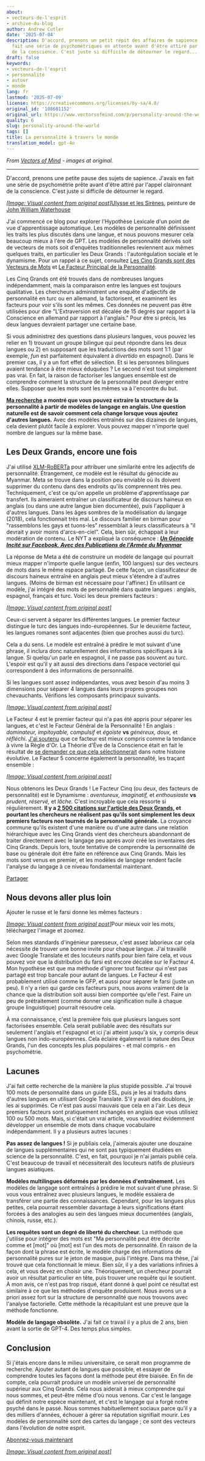 ```yaml
---
about:
- vecteurs-de-l'esprit
- archive-du-blog
author: Andrew Cutler
date: '2025-07-04'
description: D'accord, prenons un petit répit des affaires de sapience. J'avais en
  fait une série de psychométriques en attente avant d'être attiré par l'appel claironnant
  de la conscience. C'est juste si difficile de détourner le regard...
draft: false
keywords:
- vecteurs-de-l'esprit
- personnalité
- autour
- monde
lang: fr
lastmod: '2025-07-09'
license: https://creativecommons.org/licenses/by-sa/4.0/
original_id: '108601152'
original_url: https://www.vectorsofmind.com/p/personality-around-the-world
quality: 6
slug: personality-around-the-world
tags: []
title: La personnalité à travers le monde
translation_model: gpt-4o
---
```


*From [Vectors of Mind](https://www.vectorsofmind.com/p/personality-around-the-world) - images at original.*

---

D'accord, prenons une petite pause des sujets de sapience. J'avais en fait une série de psychométrie prête avant d'être attiré par l'appel claironnant de la conscience. C'est juste si difficile de détourner le regard.

[*[Image: Visual content from original post]*](https://substackcdn.com/image/fetch/$s_!X2nA!,f_auto,q_auto:good,fl_progressive:steep/https%3A%2F%2Fsubstack-post-media.s3.amazonaws.com%2Fpublic%2Fimages%2F62106fb3-6e73-444d-96f1-07b95ec828f9_1024x506.jpeg)[Ulysse et les Sirènes](https://en.wikipedia.org/wiki/Ulysses_and_the_Sirens_\(Waterhouse\)), peinture de [John William Waterhouse](https://en.wikipedia.org/wiki/John_William_Waterhouse)

J'ai commencé ce blog pour explorer l'Hypothèse Lexicale d'un point de vue d'apprentissage automatique. Les modèles de personnalité définissent les traits les plus discutés dans une langue, et nous pouvons mesurer cela beaucoup mieux à l'ère de GPT. Les modèles de personnalité dérivés soit de vecteurs de mots soit d'enquêtes traditionnelles reviennent aux mêmes quelques traits, en particulier les Deux Grands : l'autorégulation sociale et le dynamisme. Pour un rappel à ce sujet, consultez [Les Cinq Grands sont des Vecteurs de Mots](https://vectors.substack.com/p/the-big-five-are-word-vectors) et [Le Facteur Principal de la Personnalité](https://vectors.substack.com/p/primary-factor-of-personality-part).

Les Cinq Grands ont été trouvés dans de nombreuses langues indépendamment, mais la comparaison entre les langues est toujours qualitative. Les chercheurs administrent une enquête d'adjectifs de personnalité en turc ou en allemand, la factorisent, et examinent les facteurs pour voir s'ils sont les mêmes. Ces données ne peuvent pas être utilisées pour dire "L'Extraversion est décalée de 15 degrés par rapport à la Conscience en allemand par rapport à l'anglais." Pour être si précis, les deux langues devraient partager une certaine base.

Si vous administrez des questions dans plusieurs langues, vous pouvez les relier en 1) trouvant un groupe bilingue qui peut répondre dans les deux langues ou 2) en supposant que les traductions des mots sont 1:1 (par exemple, _fun_ est parfaitement équivalent à _divertido_ en espagnol). Dans le premier cas, il y a un fort effet de sélection. Et si les personnes bilingues avaient tendance à être mieux éduquées ? Le second n'est tout simplement pas vrai. En fait, la raison de factoriser les langues ensemble est de comprendre comment la structure de la personnalité peut diverger entre elles. Supposer que les mots sont les mêmes va à l'encontre du but.

**[Ma recherche](https://arxiv.org/abs/2203.02092) a montré que vous pouvez extraire la structure de la personnalité à partir de modèles de langage en anglais. Une question naturelle est de savoir comment cela change lorsque vous ajoutez d'autres langues.** Avec des modèles entraînés sur des dizaines de langues, cela devient plutôt facile à explorer. Vous pouvez mapper n'importe quel nombre de langues sur la même base.

## Les Deux Grands, encore une fois

J'ai utilisé [XLM-RoBERTa](https://huggingface.co/xlm-roberta-base) pour attribuer une similarité entre les adjectifs de personnalité. Étrangement, ce modèle est le résultat du génocide au Myanmar. Meta se trouve dans la position peu enviable où ils doivent supprimer du contenu dans des endroits qu'ils comprennent très peu. Techniquement, c'est ce qu'on appelle un problème d'apprentissage par transfert. Ils aimeraient entraîner un classificateur de discours haineux en anglais (ou dans une autre langue bien documentée), puis l'appliquer à d'autres langues. Dans les âges sombres de la modélisation du langage (2018), cela fonctionnait très mal. Le discours familier en birman pour "rassemblons les gays et tuons-les" ressemblait à leurs classificateurs à "il devrait y avoir moins d'arcs-en-ciel". Cela, bien sûr, échappait à leur modération de contenu. Le NYT a expliqué la conséquence : _**[Un Génocide Incité sur Facebook, Avec des Publications de l'Armée du Myanmar](https://www.nytimes.com/2018/10/15/technology/myanmar-facebook-genocide.html)**_

La réponse de Meta a été de construire un modèle de langage qui pourrait mieux mapper n'importe quelle langue (enfin, 100 langues) sur des vecteurs de mots dans le même espace partagé. De cette façon, un classificateur de discours haineux entraîné en anglais peut mieux s'étendre à d'autres langues. (Moins de birman est nécessaire pour l'affiner.) En utilisant ce modèle, j'ai intégré des mots de personnalité dans quatre langues : anglais, espagnol, français et turc. Voici les deux premiers facteurs :

[*[Image: Visual content from original post]*](https://substackcdn.com/image/fetch/$s_!eLVQ!,f_auto,q_auto:good,fl_progressive:steep/https%3A%2F%2Fsubstack-post-media.s3.amazonaws.com%2Fpublic%2Fimages%2Fdd3ff00d-d96d-4e3b-ada4-640e3cd66089_1245x954.png)

Ceux-ci servent à séparer les différentes langues. Le premier facteur distingue le turc des langues indo-européennes. Sur le deuxième facteur, les langues romanes sont adjacentes (bien que proches aussi du turc).

Cela a du sens. Le modèle est entraîné à prédire le mot suivant d'une phrase, il inclura donc naturellement des informations spécifiques à la langue. Si quelqu'un parle en espagnol, il ne passe pas souvent au turc. L'espoir est qu'il y ait aussi des directions dans l'espace vectoriel qui correspondent à des informations de personnalité.

Si les langues sont assez indépendantes, vous avez besoin d'au moins 3 dimensions pour séparer 4 langues dans leurs propres groupes non chevauchants. Vérifions les composants principaux suivants.

[*[Image: Visual content from original post]*](https://substackcdn.com/image/fetch/$s_!PRKA!,f_auto,q_auto:good,fl_progressive:steep/https%3A%2F%2Fsubstack-post-media.s3.amazonaws.com%2Fpublic%2Fimages%2F5eb70bd2-8684-4844-94bd-aa12adc030bf_1256x954.png)

Le Facteur 4 est le premier facteur qui n'a pas été appris pour séparer les langues, et c'est le Facteur Général de la Personnalité ! En anglais : _dominateur, impitoyable, compulsif_ et _égoïste_ **vs** _généreux, doux,_ et _réfléchi_. [J'ai soutenu](https://vectors.substack.com/p/primary-factor-of-personality-part) que ce facteur est mieux compris comme la tendance à vivre la Règle d'Or. La Théorie d'Ève de la Conscience était en fait le résultat de [se demander ce que cela sélectionnerait](https://vectors.substack.com/p/consequences-of-conscience) dans notre histoire évolutive. Le Facteur 5 concerne également la personnalité, les traçant ensemble :

[*[Image: Visual content from original post]*](https://substackcdn.com/image/fetch/$s_!pD64!,f_auto,q_auto:good,fl_progressive:steep/https%3A%2F%2Fsubstack-post-media.s3.amazonaws.com%2Fpublic%2Fimages%2F192dc8f4-db5e-4d96-b8a5-ce16c1cbf1f6_1264x954.png)

Nous obtenons les Deux Grands ! Le Facteur Cinq (ou deux, des facteurs de personnalité) est le Dynamisme : _aventureux, imaginatif,_ et _enthousiaste_ **vs** _prudent, réservé,_ et _lâche._ C'est incroyable que cela ressorte si régulièrement. **Il y a [2 500 citations sur l'article des Deux Grands](https://scholar.google.com/scholar?cites=11052969740325606797&as_sdt=2005&sciodt=0,5&hl=en), et pourtant les chercheurs ne réalisent pas qu'ils sont simplement les deux premiers facteurs non tournés de la personnalité générale.** La croyance commune qu'ils existent d'une manière ou d'une autre dans une relation hiérarchique avec les Cinq Grands vient des chercheurs abandonnant de traiter directement avec le langage peu après avoir créé les inventaires des Cinq Grands. Depuis lors, toute tentative de comprendre la personnalité de base ou générale doit être faite en référence aux Cinq Grands. Mais les mots sont venus en premier, et les modèles de langage rendent facile l'analyse du langage à ce niveau fondamental maintenant.

[Partager](https://www.vectorsofmind.com/p/personality-around-the-world?action=share)

## Nous devons aller plus loin

Ajouter le russe et le farsi donne les mêmes facteurs :

[*[Image: Visual content from original post]*](https://substackcdn.com/image/fetch/$s_!IIKx!,f_auto,q_auto:good,fl_progressive:steep/https%3A%2F%2Fsubstack-post-media.s3.amazonaws.com%2Fpublic%2Fimages%2F976f1c11-fd97-4184-a74a-a384a09b0579_2078x1715.png)Pour mieux voir les mots, téléchargez l'image et zoomez.

Selon mes standards d'ingénieur paresseux, c'est assez laborieux car cela nécessite de trouver une bonne invite pour chaque langue. J'ai travaillé avec Google Translate et des locuteurs natifs pour bien faire cela, et vous pouvez voir que la distribution du farsi est encore décalée sur le Facteur 4. Mon hypothèse est que ma méthode d'ignorer tout facteur qui n'est pas partagé est trop bancale pour autant de langues. Le Facteur 4 est probablement utilisé comme le GFP, et aussi pour séparer le farsi (juste un peu). Il n'y a rien qui garde ces facteurs purs, nous avons vraiment de la chance que la distribution soit aussi bien comportée qu'elle l'est. Faire un peu de prétraitement (comme donner une signification nulle à chaque groupe linguistique) pourrait résoudre cela.

À ma connaissance, c'est la première fois que plusieurs langues sont factorisées ensemble. Cela serait publiable avec des résultats sur seulement l'anglais et l'espagnol et ici j'ai atteint jusqu'à six, y compris deux langues non indo-européennes. Cela éclaire également la nature des Deux Grands, l'un des concepts les plus populaires - et mal compris - en psychométrie.

## Lacunes

J'ai fait cette recherche de la manière la plus stupide possible. J'ai trouvé 100 mots de personnalité dans un guide ESL, puis je les ai traduits dans d'autres langues en utilisant Google Translate. S'il y avait des doublons, je les ai supprimés. Ce n'est pas aussi mauvais que cela en a l'air. Les deux premiers facteurs sont pratiquement inchangés en anglais que vous utilisiez 100 ou 500 mots. Mais, si c'était un vrai article, vous voudriez évidemment développer un ensemble de mots dans chaque vocabulaire indépendamment. Il y a plusieurs autres lacunes :

**Pas assez de langues !** Si je publiais cela, j'aimerais ajouter une douzaine de langues supplémentaires qui ne sont pas typiquement étudiées en science de la personnalité. C'est, en fait, pourquoi je n'ai jamais publié cela. C'est beaucoup de travail et nécessiterait des locuteurs natifs de plusieurs langues asiatiques.

**Modèles multilingues déformés par les données d'entraînement.** Les modèles de langage sont entraînés à prédire le mot suivant d'une phrase. Si vous vous entraînez avec plusieurs langues, le modèle essaiera de transférer une partie des connaissances. Cependant, pour les langues plus petites, cela pourrait ressembler davantage à leurs significations étant forcées à des analogies au sein des langues mieux documentées (anglais, chinois, russe, etc.).

**Les requêtes sont un degré de liberté du chercheur.** La méthode que j'utilise pour intégrer des mots est "Ma personnalité peut être décrite comme <mask> et [mot]" où [mot] est l'un des mots de personnalité. En raison de la façon dont la phrase est écrite, le modèle charge des informations de personnalité pures sur le jeton de masque, puis l'intègre. Dans ma thèse, j'ai trouvé que cela fonctionnait le mieux. Bien sûr, il y a des variations infinies à cela, et vous devez en choisir une. Théoriquement, un chercheur pourrait avoir un résultat particulier en tête, puis trouver une requête qui le soutient. À mon avis, ce n'est pas trop risqué, étant donné à quel point ce résultat est similaire à ce que les méthodes d'enquête produisent. Nous avons un a priori assez fort sur la structure de personnalité que nous trouvons avec l'analyse factorielle. Cette méthode la récapitulant est une preuve que la méthode fonctionne.

**Modèle de langage obsolète.** J'ai fait ce travail il y a plus de 2 ans, bien avant la sortie de GPT-4. Des temps plus simples.

## Conclusion

Si j'étais encore dans le milieu universitaire, ce serait mon programme de recherche. Ajouter autant de langues que possible, et essayer de comprendre toutes les façons dont la méthode peut être biaisée. En fin de compte, cela pourrait produire un modèle universel de personnalité supérieur aux Cinq Grands. Cela nous aiderait à mieux comprendre qui nous sommes, et peut-être même d'où nous venons. Car c'est le langage qui définit notre espèce maintenant, et c'est le langage qui a forgé notre psyché dans le passé. Nous sommes habituellement sociaux parce qu'il y a des milliers d'années, échouer à gérer sa réputation signifiait mourir. Les modèles de personnalité sont des cartes du langage ; ce sont des vecteurs dans l'évolution de notre esprit.

[Abonnez-vous maintenant](https://www.vectorsofmind.com/subscribe?)

[*[Image: Visual content from original post]*](https://substackcdn.com/image/fetch/$s_!MDwl!,f_auto,q_auto:good,fl_progressive:steep/https%3A%2F%2Fsubstack-post-media.s3.amazonaws.com%2Fpublic%2Fimages%2F935dcb92-8e91-41c3-9630-2a80f2bc9a06_1024x1024.png)